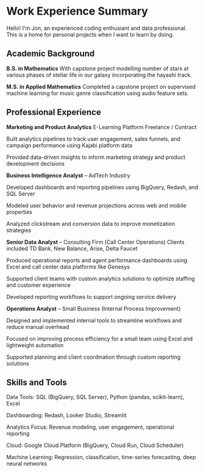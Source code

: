 # Work Experience Summary

Hello! I'm Jon, an experienced coding enthusiant and data professional. This is a home for personal projects when I want to learn by doing.

## Academic Background
**B.S. in Mathematics** With capstone project modelling number of stars at various phases of stellar life in our galaxy incorporating the hayashi track.

**M.S. in Applied Mathematics** Completed a capstone project on supervised machine learning for music genre classification using audio feature sets.

## Professional Experience
**Marketing and Product Analytics**
E-Learning Platform
Freelance / Contract

Built analytics pipelines to track user engagement, sales funnels, and campaign performance using Kajabi platform data

Provided data-driven insights to inform marketing strategy and product development decisions

**Business Intelligence Analyst** – AdTech Industry

Developed dashboards and reporting pipelines using BigQuery, Redash, and SQL Server

Modeled user behavior and revenue projections across web and mobile properties

Analyzed clickstream and conversion data to improve monetization strategies

**Senior Data Analyst** – Consulting Firm (Call Center Operations)
Clients included TD Bank, New Balance, Arise, Delta Faucet

Produced operational reports and agent performance dashboards using Excel and call center data platforms like Genesys

Supported client teams with custom analytics solutions to optimize staffing and customer experience

Developed reporting workflows to support ongoing service delivery

**Operations Analyst** – Small Business (Internal Process Improvement)

Designed and implemented internal tools to streamline workflows and reduce manual overhead

Focused on improving process efficiency for a small team using Excel and lightweight automation

Supported planning and client coordination through custom reporting solutions


## Skills and Tools
Data Tools: SQL (BigQuery, SQL Server), Python (pandas, scikit-learn), Excel

Dashboarding: Redash, Looker Studio, Streamlit

Analytics Focus: Revenue modeling, user engagement, operational reporting

Cloud: Google Cloud Platform (BigQuery, Cloud Run, Cloud Scheduler)

Machine Learning: Regression, classification, time-series forecasting, deep neural networks
